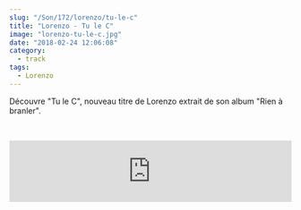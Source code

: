 ```yaml
--- 
slug: "/Son/172/lorenzo/tu-le-c"
title: "Lorenzo - Tu le C"
image: "lorenzo-tu-le-c.jpg"
date: "2018-02-24 12:06:08"
category:
  - track
tags:
  - Lorenzo
---
```

<p>Découvre "Tu le C", nouveau titre de Lorenzo extrait de son album "Rien à branler".</p><br/><p><iframe src="https://tools.applemusic.com/embed/v1/song/1347870441?country=fr" height="110px" width="100%" frameborder="0"></iframe></p>